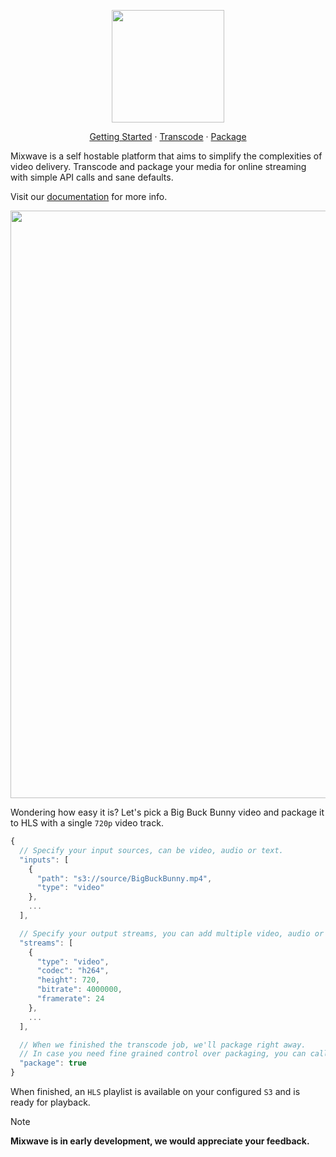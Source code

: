 <p align="center">
 <img src="https://github.com/matvp91/mixwave/blob/main/assets/logo.png?raw=true" width="180" />
</p>

<p align="center">
  <a href="https://matvp91.github.io/mixwave/getting-started.html">Getting Started</a> · 
  <a href="https://matvp91.github.io/mixwave/examples/transcode.html">Transcode</a> · 
  <a href="https://matvp91.github.io/mixwave/examples/package">Package</a>
</p>

Mixwave is a self hostable platform that aims to simplify the complexities of video delivery. Transcode and package your media for online streaming with simple API calls and sane defaults.

Visit our [documentation](https://matvp91.github.io/mixwave/) for more info.

<p align="center">
 <kbd>
<img src="https://github.com/matvp91/mixwave/blob/main/assets/job.png?raw=true" width="940" />
 </kbd>
</p>

Wondering how easy it is? Let's pick a Big Buck Bunny video and package it to HLS with a single `720p` video track.

```javascript
{
  // Specify your input sources, can be video, audio or text.
  "inputs": [
    {
      "path": "s3://source/BigBuckBunny.mp4",
      "type": "video"
    },
    ...
  ],

  // Specify your output streams, you can add multiple video, audio or text streams with different options.
  "streams": [
    {
      "type": "video",
      "codec": "h264",
      "height": 720,
      "bitrate": 4000000,
      "framerate": 24
    },
    ...
  ],

  // When we finished the transcode job, we'll package right away.
  // In case you need fine grained control over packaging, you can call the package endpoint yourself.
  "package": true
}
```

When finished, an `HLS` playlist is available on your configured `S3` and is ready for playback.

> [!NOTE]
> **Mixwave is in early development, we would appreciate your feedback.**
